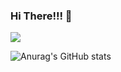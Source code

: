 ### Hi There!!! 👋

<!--
**raflereak/raflereak** is a ✨ _special_ ✨ repository because its `README.md` (this file) appears on your GitHub profile.

Here are some ideas to get you started:

- 🔭 I’m currently working on ...
- 🌱 I’m currently learning ...
- 👯 I’m looking to collaborate on ...
- 🤔 I’m looking for help with ...
- 💬 Ask me about ...
- 📫 How to reach me: ...
- 😄 Pronouns: ...
- ⚡ Fun fact: ...
-->


<a href="https://www.youtube.com/channel/UCFdiVpDQ91jl1Sr37M1p5iw" target="_blank"><img src="https://img.shields.io/badge/youtube-black?style=flat&logo=youtube&logoColor=FF0000"/></a>





![Anurag's GitHub stats](https://github-readme-stats.vercel.app/api?username=raflereak&show_icons=true&theme=radical)
